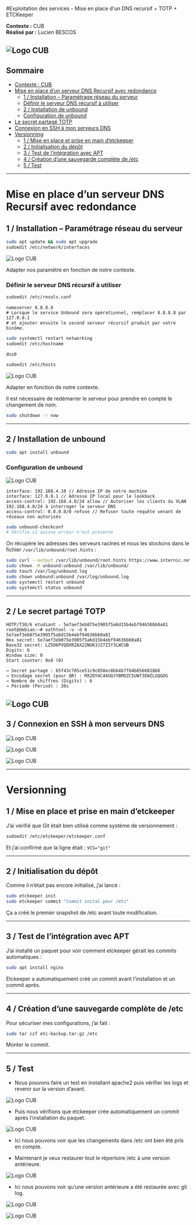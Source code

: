 #Exploitation des services - Mise en place d'un DNS recursif + TOTP + ETCKeeper

**Contexte :** CUB  
**Réalisé par :** Lucien BESCOS  


![Logo CUB](../../medias/logocub.png)
---


## Sommaire

<!-- Sommaire auto généré -->
- [Contexte : CUB](#contexte--cub)
- [Mise en place d’un serveur DNS Recursif avec redondance](#mise-en-place-dun-serveur-dns-recursif-avec-redondance)
  - [1 / Installation – Paramétrage réseau du serveur](#1--installation--paramétrage-réseau-du-serveur)
  - [Définir le serveur DNS récursif à utiliser](#définir-le-serveur-dns-récursif-à-utiliser)
  - [2 / Installation de unbound](#2--installation-de-unbound)
  - [Configuration de unbound](#configuration-de-unbound)
- [Le secret partagé TOTP](#2--le-secret-partagé-totp)
- [Connexion en SSH à mon serveurs DNS](#3--connexion-en-ssh-à-mon-serveurs-dns)
- [Versionning](#versionning)
  - [1 / Mise en place et prise en main d’etckeeper](#1--mise-en-place-et-prise-en-main-detckeeper)
  - [2 / Initialisation du dépôt](#2--initialisation-du-dépôt)
  - [3 / Test de l’intégration avec APT](#3--test-de-lintégration-avec-apt)
  - [4 / Création d’une sauvegarde complète de /etc](#4--création-dune-sauvegarde-complète-de-etc)
  - [5 / Test](#5--test)


---

# Mise en place d’un serveur DNS Recursif avec redondance 

## 1 / Installation – Paramétrage réseau du serveur 

```bash
sudo apt update && sudo apt upgrade
sudoedit /etc/network/interfaces
```

![Logo CUB](../../medias/DNSrecursif_1.png)

Adapter nos paramètre en fonction de notre contexte.

### Définir le serveur DNS récursif à utiliser

```bash
sudoedit /etc/resolv.conf
```

```
nameserver 8.8.8.8
# Lorsque le service Unbound sera opérationnel, remplacer 8.8.8.8 par 127.0.0.1
# et ajouter ensuite le second serveur récursif produit par votre binôme.
```

```bash
sudo systemctl restart networking
sudoedit /etc/hostname
```

```
dns0
```

```bash
sudoedit /etc/hosts
```

![Logo CUB](../../medias/DNSrecursif_2.png)

Adapter en fonction de notre contexte.

Il est nécessaire de redémarrer le serveur pour prendre en compte le changement de nom.
```bash
sudo shutdown -r now
```

---

## 2 / Installation de unbound 

```bash
sudo apt install unbound
```

### Configuration de unbound

![Logo CUB](../../medias/DNSrecursif_3.png)

```
interface: 192.168.4.10 // Adresse IP de notre machine
interface: 127.0.0.1 // Adresse IP local pour le lookback
access-control: 192.168.4.0/24 allow // Autoriser les clients du VLAN 192.168.4.0/24 à interroger le serveur DNS
access-control: 0.0.0.0/0 refuse // Refuser toute requête venant de réseaux non autorisés
```

```bash
sudo unbound-checkconf
# Vérifie si aucune erreur n'est présente
```

On récupère les adresses des serveurs racines et nous les stockons dans le fichier `/var/lib/unbound/root.hints` :

```bash
sudo curl --output /var/lib/unbound/root.hints https://www.internic.net/domain/named.cache
sudo chown -R unbound:unbound /var/lib/unbound/
sudo touch /var/log/unbound.log
sudo chown unbound:unbound /var/log/unbound.log
sudo systemctl restart unbound 
sudo systemctl status unbound
```

---

## 2 / Le secret partagé TOTP 

```
HOTP/T30/6 etudiant - 5e7aef3eb075e3905f5a6d15b4ebf94636bb0a81
root@debian:~# oathtool -v -d 6 5e7aef3eb075e3905f5a6d15b4ebf94636bb0a81
Hex secret: 5e7aef3eb075e3905f5a6d15b4ebf94636bb0a81
Base32 secret: LZ5O6PVQOXRZAX22NUK3J27ZIY3LWCUB
Digits: 6
Window size: 0
Start counter: 0x0 (0)

→ Secret partagé : 65f43c705ce51c9c058ec8bb4b7f64b656681866
→ Encodage secret (pour QR) : MX2DY4C44UOJYBMOZC5UW73EWZLGQGDG
→ Nombre de chiffres (Digits) : 6
→ Période (Period) : 30s
```

![Logo CUB](../../medias/DNSrecursif_4.png)
---

## 3 / Connexion en SSH à mon serveurs DNS

![Logo CUB](../../medias/DNSrecursif_5.png)    

![Logo CUB](../../medias/DNSrecursif_6.png)  

![Logo CUB](../../medias/DNSrecursif_7.png)






---

# Versionning

## 1 / Mise en place et prise en main d’etckeeper

J’ai vérifié que Git était bien utilisé comme système de versionnement :

```bash
sudoedit /etc/etckeeper/etckeeper.conf
```

Et j’ai confirmé que la ligne était : `VCS="git"`

---

## 2 / Initialisation du dépôt 

Comme il n’était pas encore initialisé, j’ai lancé :

```bash
sudo etckeeper init
sudo etckeeper commit "Commit inital pour /etc"
```

Ça a créé le premier snapshot de /etc avant toute modification.

---

## 3 / Test de l’intégration avec APT

J’ai installé un paquet pour voir comment etckeeper gérait les commits automatiques :

```bash
sudo apt install nginx
```

Etckeeper a automatiquement créé un commit avant l’installation et un commit après.

---

## 4 / Création d’une sauvegarde complète de /etc

Pour sécuriser mes configurations, j’ai fait :

```bash
sudo tar czf etc-backup.tar.gz /etc
```

Monter le commit.

---

## 5 / Test 

- Nous pouvons faire un test en installant apache2 puis vérifier les logs et revenir sur la version d’avant.

![Logo CUB](../../medias/DNSrecursif_9.png)

- Puis nous vérifions que etckeeper crée automatiquement un commit après l’installation du paquet.

![Logo CUB](../../medias/DNSrecursif_10.png)

- Ici nous pouvons voir que les changements dans /etc ont bien été pris en compte.

- Maintenant je veux restaurer tout le répertoire /etc à une version antérieure.

![Logo CUB](../../medias/DNSrecursif_11.png)


- Ici nous pouvons voir qu’une version antérieure a été restaurée avec git log.

![Logo CUB](../../medias/DNSrecursif_12.png)

![Logo CUB](../../medias/DNSrecursif_13.png)


